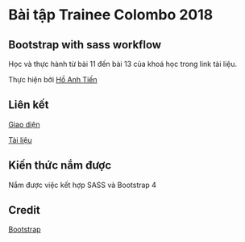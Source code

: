 # Bài tập Trainee Colombo 2018

## Bootstrap with sass workflow
Học và thực hành từ bài 11 đến bài 13 của khoá học trong link tài liệu.

Thực hiện bởi [Hồ Anh Tiến](https://github.com/komatsu98)

## Liên kết

[Giao diện](https://komatsu98.github.io/BS4SASS_Ho-Anh-Tien/app)

[Tài liệu](https://www.youtube.com/playlist?list=PLUoqTnNH-2XyNhhLuYrrmrmV46jVw6RHF)
## Kiến thức nắm được
Nắm được việc kết hợp SASS và Bootstrap 4

## Credit
[Bootstrap](https://getbootstrap.com/)
